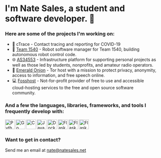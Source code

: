 # I'm Nate Sales, a student and software developer. 👋

### Here are some of the projects I'm working on:
- 📍 cTrace - Contact tracing and reporting for COVID-19
- 🤖 [Team 1540](https://team1540.org) - Robot software manager for Team 1540, building autonomous robot control code.
- 🌐 [AS34553](https://natesales.net/network) - Infrastructure platform for supporting personal projects as well as those led by students, nonprofits, and amateur radio operators.
- 🧅 [Emerald Onion](https://emeraldonion.org) - Tor host with a mission to protect privacy, anonymity, access to information, and free speech online.
- 💻 [Fosshost](https://fosshost.org) - Not-for-profit provider of free to use and accessible cloud-hosting services to the free and open source software community. 

### And a few the languages, libraries, frameworks, and tools I frequently develop with:
<img align="left" alt="Python" width="32px" src="https://cdn.jsdelivr.net/npm/simple-icons@3.6.0/icons/python.svg" />
<img align="left" alt="Go" width="32px" src="https://cdn.jsdelivr.net/npm/simple-icons@3.6.0/icons/go.svg" />
<img align="left" alt="C" width="32px" src="https://cdn.jsdelivr.net/npm/simple-icons@3.6.0/icons/java.svg" />
<img align="left" alt="Java" width="32px" src="https://cdn.jsdelivr.net/npm/simple-icons@3.6.0/icons/c.svg" />
<img align="left" alt="Docker" width="32px" src="https://cdn.jsdelivr.net/npm/simple-icons@3.6.0/icons/docker.svg" />
<img align="left" alt="Flask" width="32px" src="https://cdn.jsdelivr.net/npm/simple-icons@3.6.0/icons/flask.svg" />
<img align="left" alt="Flask" width="32px" src="https://cdn.jsdelivr.net/npm/simple-icons@3.6.0/icons/next-dot-js.svg" />
<img align="left" alt="Flask" width="32px" src="https://cdn.jsdelivr.net/npm/simple-icons@3.6.0/icons/react.svg" />
<br />
<br />

### Want to get in contact?
Send me an email at nate@natesales.net
